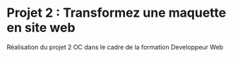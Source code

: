 # Projet 2 : Transformez une maquette en site web

Réalisation du projet 2 OC dans le cadre de la formation Developpeur Web
